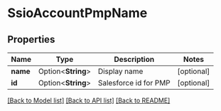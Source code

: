 # SsioAccountPmpName

## Properties

Name | Type | Description | Notes
------------ | ------------- | ------------- | -------------
**name** | Option<**String**> | Display name | [optional]
**id** | Option<**String**> | Salesforce id for PMP | [optional]

[[Back to Model list]](../README.md#documentation-for-models) [[Back to API list]](../README.md#documentation-for-api-endpoints) [[Back to README]](../README.md)


